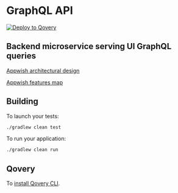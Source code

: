 # GraphQL API
[![Deploy to Qovery](https://q-public-resources.s3.amazonaws.com/deploy_to_qovery.svg)](https://www.qovery.com)
## Backend microservice serving UI GraphQL queries

[Appwish architectural design](https://app.creately.com/diagram/ToXBd2y63z4/view)

[Appwish features map](https://app.creately.com/diagram/SB1Gc6cyHdD/view)

## Building

To launch your tests:
```bash
./gradlew clean test
```

To run your application:
```bash
./gradlew clean run
```

## Qovery

To [install Qovery CLI](https://docs.qovery.com/quickstart/sign-up).

